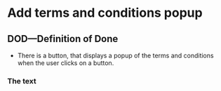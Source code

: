# Add terms and conditions popup 

## DOD—Definition of Done

- There is a button, that displays a popup of the terms and conditions when the user clicks on a button.

### The text


